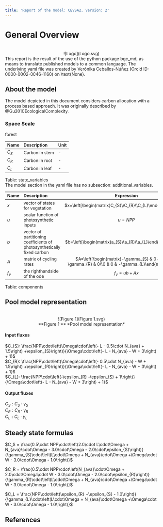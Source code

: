```yaml
---
title: 'Report of the model: CEVSA2, version: 2'
---
```

  
  
# General Overview  
  

<br>
<center>
![Logo](Logo.svg)
</center>
This report is the result of the use of the python package bgc_md, as means to translate published models to a common language.  The underlying yaml file was created by Verónika Ceballos-Núñez (Orcid ID: 0000-0002-0046-1160) on \text{None}.  
  
  
  
## About the model  
  
The model depicted in this document considers carbon allocation with a process based approach. It was originally described by @Gu2010EcologicalComplexity.  
  
  
  
### Space Scale  
  
forest
  
  
Name|Description|Unit  
:-----|:-----|:-----  
$C_{S}$|Carbon in stem|-  
$C_{R}$|Carbon in root|-  
$C_{L}$|Carbon in leaf|-  
  Table: state_variables  
The model section in the yaml file has no subsection: additional_variables.  
  
Name|Description|Expression  
:-----|:-----|:-----:  
$x$|vector of states for vegetation|$x=\left[\begin{matrix}C_{S}\\C_{R}\\C_{L}\end{matrix}\right]$  
$u$|scalar function of photosynthetic inputs|$u=NPP$  
$b$|vector of partitioning coefficients of photosynthetically fixed carbon|$b=\left[\begin{matrix}a_{S}\\a_{R}\\a_{L}\end{matrix}\right]$  
$A$|matrix of cycling rates|$A=\left[\begin{matrix}-\gamma_{S} & 0 & 0\\0 & -\gamma_{R} & 0\\0 & 0 & -\gamma_{L}\end{matrix}\right]$  
$f_{v}$|the righthandside of the ode|$f_{v}=u b + A x$  
  Table: components  
  
  
## Pool model representation  
  

<br>
<center>
![Figure 1](Figure 1.svg)<br>**Figure 1:** *Pool model representation*<br>
</center>
  
  
#### Input fluxes  
  
$C_{S}: \frac{NPP\cdot\left(\Omega\cdot\left(- L - 0.5\cdot N_{ava} + 1.5\right) +\epsilon_{S}\right)}{\Omega\cdot\left(- L - N_{ava} - W + 3\right) + 1}$  
$C_{R}: \frac{NPP\cdot\left(\Omega\cdot\left(- 0.5\cdot N_{ava} - W + 1.5\right) +\epsilon_{R}\right)}{\Omega\cdot\left(- L - N_{ava} - W + 3\right) + 1}$  
$C_{L}: \frac{NPP\cdot\left(-\epsilon_{R} -\epsilon_{S} + 1\right)}{\Omega\cdot\left(- L - N_{ava} - W + 3\right) + 1}$  

  
  
#### Output fluxes  
  
$C_{S}: C_{S}\cdot\gamma_{S}$  
$C_{R}: C_{R}\cdot\gamma_{R}$  
$C_{L}: C_{L}\cdot\gamma_{L}$  
  
  
## Steady state formulas  
  
$C_S = \frac{0.5\cdot NPP\cdot\left(2.0\cdot L\cdot\Omega + N_{ava}\cdot\Omega - 3.0\cdot\Omega - 2.0\cdot\epsilon_{S}\right)}{\gamma_{S}\cdot\left(L\cdot\Omega + N_{ava}\cdot\Omega +\Omega\cdot W - 3.0\cdot\Omega - 1.0\right)}$  
  
  
  
$C_R = \frac{0.5\cdot NPP\cdot\left(N_{ava}\cdot\Omega + 2.0\cdot\Omega\cdot W - 3.0\cdot\Omega - 2.0\cdot\epsilon_{R}\right)}{\gamma_{R}\cdot\left(L\cdot\Omega + N_{ava}\cdot\Omega +\Omega\cdot W - 3.0\cdot\Omega - 1.0\right)}$  
  
  
  
$C_L = \frac{NPP\cdot\left(\epsilon_{R} +\epsilon_{S} - 1.0\right)}{\gamma_{L}\cdot\left(L\cdot\Omega + N_{ava}\cdot\Omega +\Omega\cdot W - 3.0\cdot\Omega - 1.0\right)}$  
  
  
  
  
  
## References  
  

